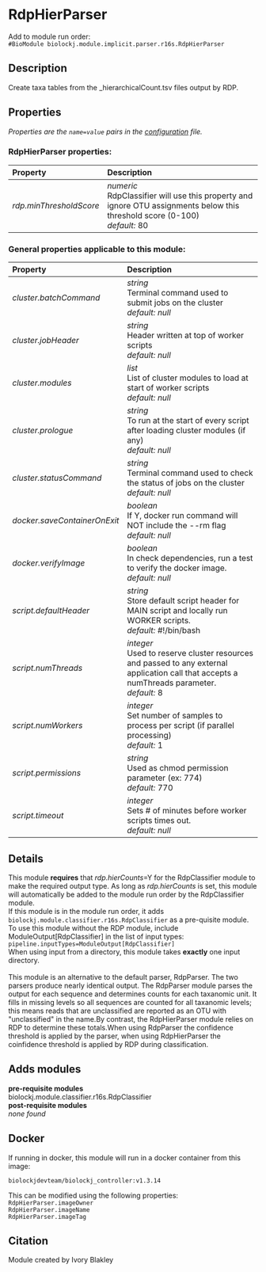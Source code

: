 # RdpHierParser
Add to module run order:                    
`#BioModule biolockj.module.implicit.parser.r16s.RdpHierParser`

## Description 
Create taxa tables from the _hierarchicalCount.tsv files output by RDP.

## Properties 
*Properties are the `name=value` pairs in the [configuration](../../../Configuration#properties) file.*                   

### RdpHierParser properties: 
| Property| Description |
| :--- | :--- |
| *rdp.minThresholdScore* | _numeric_ <br>RdpClassifier will use this property and ignore OTU assignments below this threshold score (0-100)<br>*default:*  80 |

### General properties applicable to this module: 
| Property| Description |
| :--- | :--- |
| *cluster.batchCommand* | _string_ <br>Terminal command used to submit jobs on the cluster<br>*default:*  *null* |
| *cluster.jobHeader* | _string_ <br>Header written at top of worker scripts<br>*default:*  *null* |
| *cluster.modules* | _list_ <br>List of cluster modules to load at start of worker scripts<br>*default:*  *null* |
| *cluster.prologue* | _string_ <br>To run at the start of every script after loading cluster modules (if any)<br>*default:*  *null* |
| *cluster.statusCommand* | _string_ <br>Terminal command used to check the status of jobs on the cluster<br>*default:*  *null* |
| *docker.saveContainerOnExit* | _boolean_ <br>If Y, docker run command will NOT include the --rm flag<br>*default:*  *null* |
| *docker.verifyImage* | _boolean_ <br>In check dependencies, run a test to verify the docker image.<br>*default:*  *null* |
| *script.defaultHeader* | _string_ <br>Store default script header for MAIN script and locally run WORKER scripts.<br>*default:*  #!/bin/bash |
| *script.numThreads* | _integer_ <br>Used to reserve cluster resources and passed to any external application call that accepts a numThreads parameter.<br>*default:*  8 |
| *script.numWorkers* | _integer_ <br>Set number of samples to process per script (if parallel processing)<br>*default:*  1 |
| *script.permissions* | _string_ <br>Used as chmod permission parameter (ex: 774)<br>*default:*  770 |
| *script.timeout* | _integer_ <br>Sets # of minutes before worker scripts times out.<br>*default:*  *null* |

## Details 
This module **requires** that _rdp.hierCounts_=Y for the RdpClassifier module to make the required output type.  As long as _rdp.hierCounts_ is set, this module will automatically be added to the module run order by the RdpClassifier module.<br>If this module is in the module run order, it adds `biolockj.module.classifier.r16s.RdpClassifier` as a pre-quisite module. <br>To use this module without the RDP module, include ModuleOutput[RdpClassifier] in the list of input types:<br>`pipeline.inputTypes=ModuleOutput[RdpClassifier]`<br>When using input from a directory, this module takes **exactly** one input directory.<br><br>This module is an alternative to the default parser, RdpParser.  The two parsers produce nearly identical output. The RdpParser module parses the output for each sequence and determines counts for each taxanomic unit. It fills in missing levels so all sequences are counted for all taxanomic levels; this means reads that are unclassified are reported as an OTU with "unclassified" in the name.By contrast, the RdpHierParser module relies on RDP to determine these totals.When using RdpParser the confidence threshold is applied by the parser, when using RdpHierParser the coinfidence threshold is applied by RDP during classification.

## Adds modules 
**pre-requisite modules**                    
biolockj.module.classifier.r16s.RdpClassifier                   
**post-requisite modules**                    
*none found*                   

## Docker 
If running in docker, this module will run in a docker container from this image:<br>
```
biolockjdevteam/biolockj_controller:v1.3.14
```
This can be modified using the following properties:<br>
`RdpHierParser.imageOwner`<br>
`RdpHierParser.imageName`<br>
`RdpHierParser.imageTag`<br>

## Citation 
Module created by Ivory Blakley

